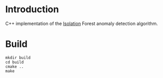 # Introduction
C++ implementation of the [Isolation](https://en.wikipedia.org/wiki/Isolation_forest) Forest anomaly detection algorithm. 

# Build
```console
mkdir build
cd build
cmake ..
make 
```
